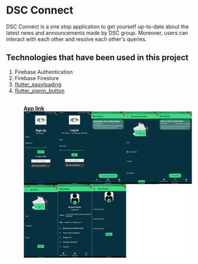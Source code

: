 # DSC Connect

DSC Connect is a one stop application to get yourself up-to-date about the latest news and announcements made by DSC group. Moreover, users can interact with each other and resolve each other's queries.

<h2>Technologies that have been used in this project</h2>
<ol>
  <li>Firebase Authentication</li>
  <li>Firebase Firestore</li>
  <li><a href="https://pub.dev/packages/flutter_easyloading">flutter_easyloading</a></li>
  <li><a href="https://pub.dev/packages/flutter_signin_button">flutter_signin_button</a></li>
<ol>
<br>
<b><a href="https://drive.google.com/file/d/11ez6OerCmbpYWQDwQnCsz0cjywSoP3Ue/view?usp=sharing">App link</a></b>

<br>
<img width="559" alt="sampleimages" src = https://github.com/sanyam12/DSC-Connect/blob/master/dsc-connect-pic.png>
